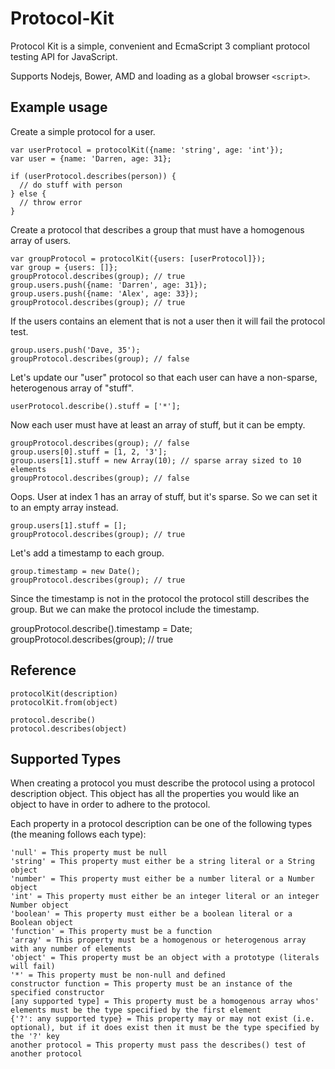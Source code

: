 Protocol-Kit
===============

Protocol Kit is a simple, convenient and EcmaScript 3 compliant protocol testing API for JavaScript.

Supports Nodejs, Bower, AMD and loading as a global browser `<script>`.



## Example usage

Create a simple protocol for a user.

    var userProtocol = protocolKit({name: 'string', age: 'int'});
    var user = {name: 'Darren, age: 31};
   
    if (userProtocol.describes(person)) {
      // do stuff with person
    } else {
      // throw error
    }

Create a protocol that describes a group that must have a homogenous array of users.

    var groupProtocol = protocolKit({users: [userProtocol]});
    var group = {users: []};
    groupProtocol.describes(group); // true
    group.users.push({name: 'Darren', age: 31});
    group.users.push({name: 'Alex', age: 33});
    groupProtocol.describes(group); // true

If the users contains an element that is not a user then it will fail the protocol test.

    group.users.push('Dave, 35');
    groupProtocol.describes(group); // false

Let's update our "user" protocol so that each user can have a non-sparse, heterogenous array of "stuff".

    userProtocol.describe().stuff = ['*'];

Now each user must have at least an array of stuff, but it can be empty.

    groupProtocol.describes(group); // false
    group.users[0].stuff = [1, 2, '3'];
    group.users[1].stuff = new Array(10); // sparse array sized to 10 elements
    groupProtocol.describes(group); // false

Oops. User at index 1 has an array of stuff, but it's sparse. So we can set it to an empty array instead.

    group.users[1].stuff = [];
    groupProtocol.describes(group); // true

Let's add a timestamp to each group.

    group.timestamp = new Date();
    groupProtocol.describes(group); // true

Since the timestamp is not in the protocol the protocol still describes the group. But we can make the protocol include the timestamp.

   groupProtocol.describe().timestamp = Date;
   groupProtocol.describes(group); // true

## Reference

    protocolKit(description)
    protocolKit.from(object)

    protocol.describe()
    protocol.describes(object)

## Supported Types

When creating a protocol you must describe the protocol using a protocol description object. This object has all the properties you would like an object to have in order to adhere to the protocol.

Each property in a protocol description can be one of the following types (the meaning follows each type):

    'null' = This property must be null
    'string' = This property must either be a string literal or a String object
    'number' = This property must either be a number literal or a Number object
    'int' = This property must either be an integer literal or an integer Number object
    'boolean' = This property must either be a boolean literal or a Boolean object
    'function' = This property must be a function
    'array' = This property must be a homogenous or heterogenous array with any number of elements
    'object' = This property must be an object with a prototype (literals will fail)
    '*' = This property must be non-null and defined
    constructor function = This property must be an instance of the specified constructor
    [any supported type] = This property must be a homogenous array whos' elements must be the type specified by the first element
    {'?': any supported type} = This property may or may not exist (i.e. optional), but if it does exist then it must be the type specified by the '?' key
    another protocol = This property must pass the describes() test of another protocol
